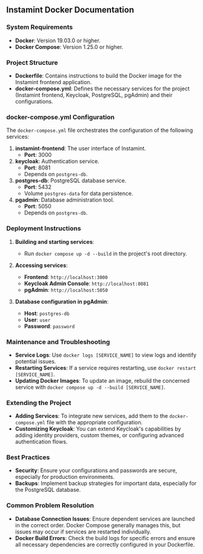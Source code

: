 ## Instamint Docker Documentation

### System Requirements

- **Docker**: Version 19.03.0 or higher.
- **Docker Compose**: Version 1.25.0 or higher.

### Project Structure

- **Dockerfile**: Contains instructions to build the Docker image for the Instamint frontend application.
- **docker-compose.yml**: Defines the necessary services for the project (Instamint frontend, Keycloak, PostgreSQL, pgAdmin) and their configurations.

### docker-compose.yml Configuration

The `docker-compose.yml` file orchestrates the configuration of the following services:

1. **instamint-frontend**: The user interface of Instamint.
   - **Port**: 3000
2. **keycloak**: Authentication service.
   - **Port**: 8081
   - Depends on `postgres-db`.
3. **postgres-db**: PostgreSQL database service.
   - **Port**: 5432
   - Volume `postgres-data` for data persistence.
4. **pgadmin**: Database administration tool.
   - **Port**: 5050
   - Depends on `postgres-db`.

### Deployment Instructions

1. **Building and starting services**:

   - Run `docker compose up -d --build` in the project's root directory.

2. **Accessing services**:

   - **Frontend**: `http://localhost:3000`
   - **Keycloak Admin Console**: `http://localhost:8081`
   - **pgAdmin**: `http://localhost:5050`

3. **Database configuration in pgAdmin**:
   - **Host**: `postgres-db`
   - **User**: `user`
   - **Password**: `password`

### Maintenance and Troubleshooting

- **Service Logs**: Use `docker logs [SERVICE_NAME]` to view logs and identify potential issues.
- **Restarting Services**: If a service requires restarting, use `docker restart [SERVICE_NAME]`.
- **Updating Docker Images**: To update an image, rebuild the concerned service with `docker compose up -d --build [SERVICE_NAME]`.

### Extending the Project

- **Adding Services**: To integrate new services, add them to the `docker-compose.yml` file with the appropriate configuration.
- **Customizing Keycloak**: You can extend Keycloak's capabilities by adding identity providers, custom themes, or configuring advanced authentication flows.

### Best Practices

- **Security**: Ensure your configurations and passwords are secure, especially for production environments.
- **Backups**: Implement backup strategies for important data, especially for the PostgreSQL database.

### Common Problem Resolution

- **Database Connection Issues**: Ensure dependent services are launched in the correct order. Docker Compose generally manages this, but issues may occur if services are restarted individually.
- **Docker Build Errors**: Check the build logs for specific errors and ensure all necessary dependencies are correctly configured in your Dockerfile.
